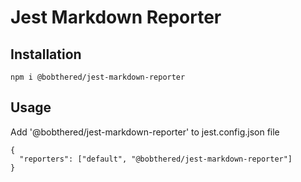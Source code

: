 # Jest Markdown Reporter

## Installation

```
npm i @bobthered/jest-markdown-reporter
```

## Usage

Add '@bobthered/jest-markdown-reporter' to jest.config.json file

```
{
  "reporters": ["default", "@bobthered/jest-markdown-reporter"]
}
```
